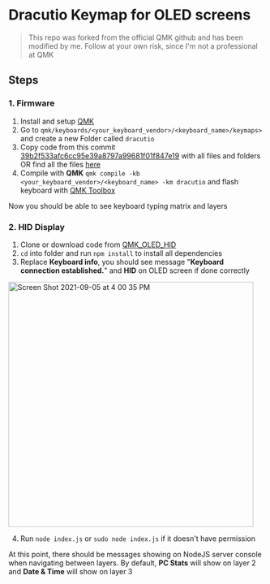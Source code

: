 # Dracutio Keymap for OLED screens
> This repo was forked from the official QMK github and has been modified by me. Follow at your own risk, since I'm not a professional at QMK

## Steps

### 1. Firmware
1. Install and setup [QMK](https://beta.docs.qmk.fm/tutorial/newbs_getting_started)
2. Go to ``qmk/keyboards/<your_keyboard_vendor>/<keyboard_name>/keymaps>`` and create a new Folder called ``dracutio``
3. Copy code from this commit [39b2f533afc6cc95e39a8797a99681f01f847e19](https://github.com/vuon0029/qmk/commit/39b2f533afc6cc95e39a8797a99681f01f847e19) with all files and folders OR find all the files [here](https://github.com/vuon0029/qmk/tree/master/keyboards/mechwild/mercutio/keymaps/dracutio)
4. Compile with **QMK** ``qmk compile -kb <your_keyboard_vendor>/<keyboard_name> -km dracutio`` and flash keyboard with [QMK Toolbox](https://github.com/qmk/qmk_toolbox)
 
 Now you should be able to see keyboard typing matrix and layers
 
 ### 2. HID Display
 1. Clone or download code from [QMK_OLED_HID](https://github.com/vuon0029/qmk_oled_hid)
 2. ``cd`` into folder and run ``npm install`` to install all dependencies
 3. Replace **Keyboard info**, you should see message "**Keyboard connection established.**" and **HID** on OLED screen if done correctly
 <img width="483" alt="Screen Shot 2021-09-05 at 4 00 35 PM" src="https://user-images.githubusercontent.com/55266028/132139945-e2701e7f-1e43-4e05-bb00-ba589db0d958.png">

 4. Run ``node index.js`` or ``sudo node index.js`` if it doesn't have permission

At this point, there should be messages showing on NodeJS server console when navigating between layers. By default, **PC Stats** will show on layer 2 and **Date & Time** will show on layer 3


